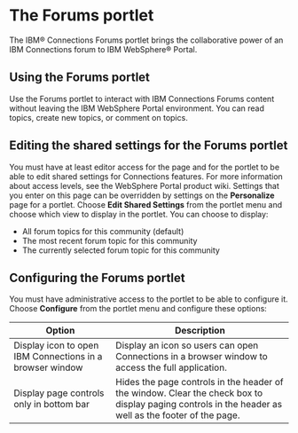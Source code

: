 # The Forums portlet

The IBM® Connections Forums portlet brings the collaborative power of an IBM Connections forum to IBM WebSphere® Portal.

## Using the Forums portlet

Use the Forums portlet to interact with IBM Connections Forums content without leaving the IBM WebSphere Portal environment. You can read topics, create new topics, or comment on topics.

## Editing the shared settings for the Forums portlet

You must have at least editor access for the page and for the portlet to be able to edit shared settings for Connections features. For more information about access levels, see the WebSphere Portal product wiki. Settings that you enter on this page can be overridden by settings on the **Personalize** page for a portlet. Choose **Edit Shared Settings** from the portlet menu and choose which view to display in the portlet. You can choose to display:

-   All forum topics for this community (default)
-   The most recent forum topic for this community
-   The currently selected forum topic for this community

## Configuring the Forums portlet

You must have administrative access to the portlet to be able to configure it. Choose **Configure** from the portlet menu and configure these options:

|Option|Description|
|------|-----------|
|Display icon to open IBM Connections in a browser window|Display an icon so users can open Connections in a browser window to access the full application.|
|Display page controls only in bottom bar|Hides the page controls in the header of the window. Clear the check box to display paging controls in the header as well as the footer of the page.|
